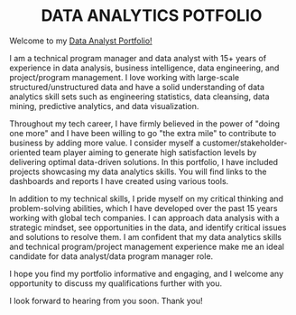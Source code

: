 <!-- Title -->
<h1 align="center">DATA ANALYTICS POTFOLIO</h1>
  
Welcome to my <a href="https://ryavse11.github.io/ryan_choi_portfolio/">Data Analyst Portfolio!</a>

I am a technical program manager and data analyst with 15+ years of experience in data analysis, business intelligence, data engineering, and project/program management. I love working with large-scale structured/unstructured data and have a solid understanding of data analytics skill sets such as engineering statistics, data cleansing, data mining, predictive analytics, and data visualization.

Throughout my tech career, I have firmly believed in the power of "doing one more" and I have been willing to go "the extra mile" to contribute to business by adding more value. I consider myself a customer/stakeholder-oriented team player aiming to generate high satisfaction levels by delivering optimal data-driven solutions. In this portfolio, I have included projects showcasing my data analytics skills. You will find links to the dashboards and reports I have created using various tools.

In addition to my technical skills, I pride myself on my critical thinking and problem-solving abilities, which I have developed over the past 15 years working with global tech companies. I can approach data analysis with a strategic mindset, see opportunities in the data, and identify critical issues and solutions to resolve them. I am confident that my data analytics skills and technical program/project management experience make me an ideal candidate for data analyst/data program manager role. 

I hope you find my portfolio informative and engaging, and I welcome any opportunity to discuss my qualifications further with you.

I look forward to hearing from you soon. Thank you!
